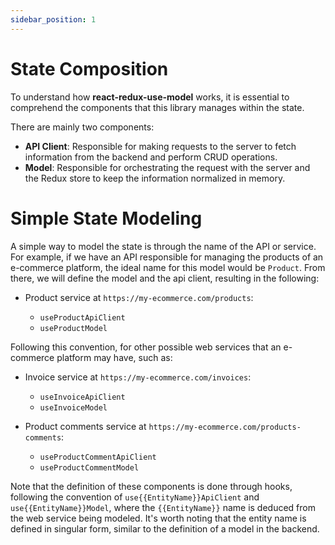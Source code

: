 ```yaml
---
sidebar_position: 1
---
```


# State Composition

To understand how **react-redux-use-model** works, it is essential to comprehend the components that this library manages within the state.

There are mainly two components:

- **API Client**: Responsible for making requests to the server to fetch information from the backend and perform CRUD operations.
- **Model**: Responsible for orchestrating the request with the server and the Redux store to keep the information normalized in memory.

# Simple State Modeling

A simple way to model the state is through the name of the API or service. For example, if we have an API responsible for managing the products of an e-commerce platform, the ideal name for this model would be `Product`. From there, we will define the model and the api client, resulting in the following:

- Product service at `https://my-ecommerce.com/products`:

  - `useProductApiClient`
  - `useProductModel`

Following this convention, for other possible web services that an e-commerce platform may have, such as:

- Invoice service at `https://my-ecommerce.com/invoices`:

  - `useInvoiceApiClient`
  - `useInvoiceModel`

- Product comments service at `https://my-ecommerce.com/products-comments`:
  - `useProductCommentApiClient`
  - `useProductCommentModel`

Note that the definition of these components is done through hooks, following the convention of `use{{EntityName}}ApiClient` and `use{{EntityName}}Model`, where the `{{EntityName}}` name is deduced from the web service being modeled. It's worth noting that the entity name is defined in singular form, similar to the definition of a model in the backend.
